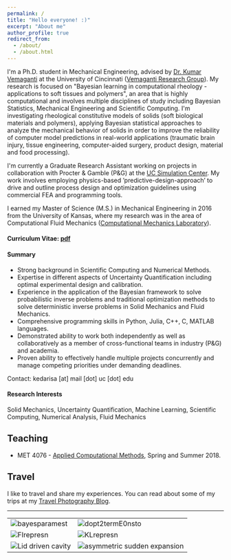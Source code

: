 ```yaml
---
permalink: /
title: "Hello everyone! :)"
excerpt: "About me"
author_profile: true
redirect_from:
  - /about/
  - /about.html
---
```


I'm a Ph.D. student in Mechanical Engineering, advised by [Dr. Kumar Vemaganti](https://researchdirectory.uc.edu/p/vemagaks) at the University of Cincinnati ([Vemaganti Research Group](http://vemaganti.com)). My research is focused on "Bayesian learning in computational rheology - applications to soft tissues and polymers", an area that is highly computational and involves multiple disciplines of study including Bayesian Statistics, Mechanical Engineering and Scientific Computing. I'm investigating rheological constitutive models of solids (soft biological materials and polymers), applying Bayesian statistical approaches to analyze the mechanical behavior of solids in order to improve the reliability of computer model predictions in real-world applications (traumatic brain injury, tissue engineering, computer-aided surgery, product design, material and food processing).

I'm currently a Graduate Research Assistant working on projects in collaboration with Procter & Gamble (P&G) at the [UC Simulation Center](https://ceas.uc.edu/research/centers-labs/uc-simulation-center.html). My work involves employing physics-based ’predictive-design-approach’ to drive and outline process design and optimization guidelines using commercial FEA and programming tools.

I earned my Master of Science (M.S.) in Mechanical Engineering in 2016 from the University of Kansas, where my research was in the area of Computational Fluid Mechanics ([Computational Mechanics Laboratory](https://me.engr.ku.edu/karan-s-suranas-research)).

#### Curriculum Vitae: [pdf](https://sayrjked.github.io/files/sayali-cv-web.pdf)

#### Summary
- Strong background in Scientific Computing and Numerical Methods.
- Expertise in different aspects of Uncertainty Quantification including optimal experimental design and calibration.
- Experience in the application of the Bayesian framework to solve probabilistic inverse problems and traditional optimization methods to solve deterministic inverse problems in Solid Mechanics and Fluid Mechanics.
- Comprehensive programming skills in Python, Julia, C++, C, MATLAB languages.
- Demonstrated ability to work both independently as well as collaboratively as a member of cross-functional teams in industry (P&G) and academia.
- Proven ability to effectively handle multiple projects concurrently and manage competing priorities under demanding deadlines.

Contact: kedarisa [at] mail [dot] uc [dot] edu

#### Research Interests
Solid Mechanics, Uncertainty Quantification, Machine Learning, Scientific Computing, Numerical Analysis, Fluid Mechanics

## Teaching
* MET 4076 - [Applied Computational Methods](https://sayrjked.github.io/teaching/2018-springsummer-teaching-1), Spring and Summer 2018.

## Travel
I like to travel and share my experiences.
You can read about some of my trips at my [Travel Photography Blog](http://sayalikedari.blogspot.com/).

---
<table class="wide">
<tr>
  <td class="left">
     <img src="https://sayrjked.github.io/images/publpics/sample_Etau_loglikelihood.jpg" alt="bayesparamest" title="Bayesian parameter estimation (PhD thesis)"/>
  </td>
  <td class="right">
    <img src="https://sayrjked.github.io/images/publpics/Doptval_ttot_2termE0notstoc.jpg" alt="dopt2termE0nsto" title="D-optimality criterion (Vemaganti et al., On the Inference of Viscoelastic Constants from Stress Relaxation Experiments, 2019)"/>
  </td>
</tr>
<tr>
  <td class="left">
     <img src="https://sayrjked.github.io/images/pics/FisherInfo_likelihoodsrepresn.jpg" alt="FIrepresn" title="Fisher Information - representation"/>
  </td>
  <td class="right">
    <img src="https://sayrjked.github.io/images/pics/KLdivergence_representn.jpg" alt="KLrepresn" title="KL Divergence - representation"/>
  </td>
</tr>
<tr>
  <td class="left">
        <img src="https://sayrjked.github.io/images/publpics/cavityM2.png" alt="Lid driven cavity" title="Contours of streamlines in the square lid driven cavity (MS thesis, 2016)"/>
  </td>
  <td class="right">
        <img src="https://sayrjked.github.io/images/publpics/expansion15_800x400.png" alt="asymmetric sudden expansion" title="Contours of streamlines in the asymmetric sudden expansion (MS thesis, 2016)"/>
  </td>
</tr>
</table>



